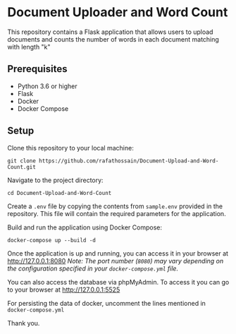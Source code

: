 # Document Uploader and Word Count

This repository contains a Flask application that allows users to upload documents and counts the number of words in each document matching with length "k"

## Prerequisites

<ul>
  <li>Python 3.6 or higher</li>
  <li>Flask</li>
  <li>Docker</li>
  <li>Docker Compose</li>
</ul>

## Setup

Clone this repository to your local machine:

```
git clone https://github.com/rafathossain/Document-Upload-and-Word-Count.git
```

Navigate to the project directory:

```
cd Document-Upload-and-Word-Count
```

Create a `.env` file by copying the contents from <code>sample.env</code> provided in the repository. This file will contain the required parameters for the application.

Build and run the application using Docker Compose:

```
docker-compose up --build -d
```

Once the application is up and running, you can access it in your browser at <a href="http://127.0.0.1:8080">http://127.0.0.1:8080</a>
<em>Note: The port number (<code>8080</code>) may vary depending on the configuration specified in your <code>docker-compose.yml</code> file.</em>

You can also access the database via phpMyAdmin. To access it you can go to your browser at <a href="http://127.0.0.1:5525">http://127.0.0.1:5525</a>

For persisting the data of docker, uncomment the lines mentioned in `docker-compose.yml`

Thank you.